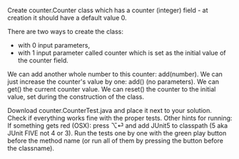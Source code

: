 Create counter.Counter class which has a counter (integer) field - 
at creation it should have a default value 0.

There are two ways to create the class:
- with 0 input parameters,
- with 1 input parameter called counter which is set as the initial value of the counter field.

We can add another whole number to this counter: add(number).
We can just increase the counter's value by one: add() (no parameters).
We can get() the current counter value.
We can reset() the counter to the initial value, set during the construction of the class.

Download counter.CounterTest.java and place it next to your solution.
Check if everything works fine with the proper tests.
Other hints for running:
If something gets red (OSX): press ⌥⏎ and add JUnit5 to classpath (5 aka JUnit FIVE not 4 or 3).
Run the tests one by one with the green play button before the method name
(or run all of them by pressing the button before the classname).
